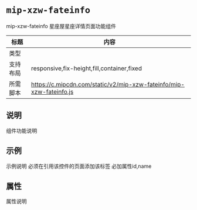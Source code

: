 # `mip-xzw-fateinfo`
mip-xzw-fateinfo 星座屋星座详情页面功能组件

标题|内容
----|----
类型|
支持布局|responsive,fix-height,fill,container,fixed
所需脚本|https://c.mipcdn.com/static/v2/mip-xzw-fateinfo/mip-xzw-fateinfo.js

## 说明

组件功能说明

## 示例

示例说明
<mip-xzw-fateinfo id="1" name="白羊座"></mip-xzw-fateinfo>
必须在引用该控件的页面添加该标签
必加属性id,name
## 属性

属性说明
